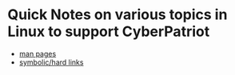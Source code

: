 # Quick Notes on various topics in Linux to support CyberPatriot 

- [man pages](./manpages.md)
- [symbolic/hard links](./symlinks.md)
